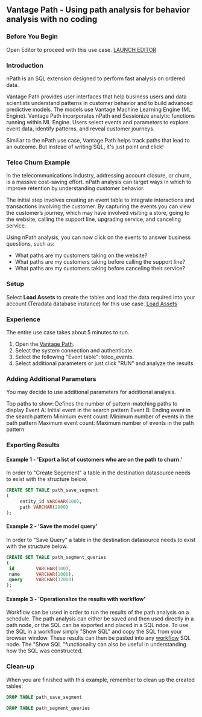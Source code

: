 ## Vantage Path - Using path analysis for behavior analysis with no coding

### Before You Begin

Open Editor to proceed with this use case.
[LAUNCH EDITOR](#data={"navigateTo":"editor"})

### Introduction

nPath is an SQL extension designed to perform fast analysis on ordered data.

Vantage Path provides user interfaces that help business users and data scientists understand patterns in customer behavior and to build advanced predictive models. The models use Vantage Machine Learning Engine (ML Engine). Vantage Path incorporates nPath and Sessionize analytic functions running within ML Engine. Users select events and parameters to explore event data, identify patterns, and reveal customer journeys.

Similiar to the nPath use case, Vantage Path helps track paths that lead to an outcome. But instead of writing SQL, it's just point and click!

### Telco Churn Example

In the telecommunications industry, addressing account closure, or churn, is a massive cost-saving effort. nPath analysis can target ways in which to improve retention by understanding customer behavior.

The initial step involves creating an event table to integrate interactions and transactions involving the customer. By capturing the events you can view the customer’s journey, which may have involved visiting a store, going to the website, calling the support line, upgrading service, and canceling service.

Using nPath analysis, you can now click on the events to answer business questions, such as:

- What paths are my customers taking on the website?
- What paths are my customers taking before calling the support line?
- What paths are my customers taking before canceling their service?

### Setup

Select **Load Assets** to create the tables and load the data required into your account (Teradata database instance) for this use case.
[Load Assets](#data={"id":"Telco"})

### Experience

The entire use case takes about 5 minutes to run.

1. Open the <a href="/path-analyzer">Vantage Path</a>.
2. Select the system connection and authenticate.
3. Select the following "Event table": telco_events.
4. Select additional parameters or just click "RUN" and analyze the results.

### Adding Additional Parameters

You may decide to use additional parameters for additional analysis.

Top paths to show: Defines the number of pattern-matching paths to display
Event A: Initial event in the search pattern
Event B: Ending event in the search pattern
Minimum event count: Minimum number of events in the path pattern
Maximum event count: Maximum number of events in the path pattern

### Exporting Results

#### Example 1 - 'Export a list of customers who are on the path to churn.'

In order to "Create Segement" a table in the destination datasource needs to exist with the structure below. 


```sql
CREATE SET TABLE path_save_segment
(
     entity_id VARCHAR(100),
     path VARCHAR(2000)
);
```

#### Example 2 - 'Save the model query'

In order to "Save Query" a table in the destination datasource needs to exist with the structure below.


```sql
CREATE SET TABLE path_segment_queries
(
 id        VARCHAR(100),
 name      VARCHAR(1000),
 query     VARCHAR(32000)
);
```

#### Example 3 - 'Operationalize the results with workflow'

Workflow can be used in order to run the results of the path analysis on a schedule. The path analysis can either be saved and then used directly in a path node, or the SQL can be exported and placed in a SQL ndoe. To use the SQL in a workflow simply "Show SQL" and copy the SQL from your browser window. These results can then be pasted into any <a href="/workflow/">workflow</a> SQL node. The "Show SQL "functionality can also be useful in understanding how the SQL was constructed.

### Clean-up

When you are finished with this example, remember to clean up the created tables:

```sql
DROP TABLE path_save_segment
```

```sql
DROP TABLE path_segment_queries
```
